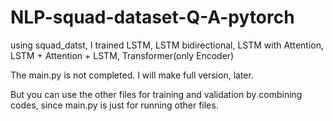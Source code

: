 # NLP-squad-dataset-Q-A-pytorch

using squad_datst, I trained LSTM, LSTM bidirectional, LSTM with Attention, LSTM + Attention + LSTM, Transformer(only Encoder)


The main.py is not completed. I will make full version, later.

But you can use the other files for training and validation by combining codes, since main.py is just for running other files.
